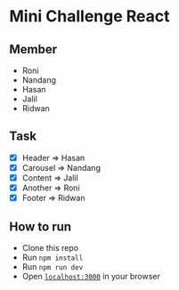 # Mini Challenge React

## Member

- Roni
- Nandang
- Hasan
- Jalil
- Ridwan

## Task

- [x] Header => Hasan
- [x] Carousel => Nandang
- [x] Content => Jalil
- [x] Another => Roni
- [x] Footer => Ridwan

## How to run

- Clone this repo
- Run `npm install`
- Run `npm run dev`
- Open [`localhost:3000`](http://localhost:5173/) in your browser
